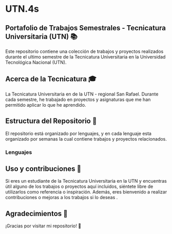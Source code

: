 # UTN.4s
## Portafolio de Trabajos Semestrales - Tecnicatura Universitaria (UTN) 📚

Este repositorio contiene una colección de trabajos y proyectos realizados durante el ultimo semestre de la Tecnicatura Universitaria en la Universidad Tecnológica Nacional (UTN).

## Acerca de la Tecnicatura 🎓

La Tecnicatura Universitaria en de la UTN - regional San Rafael. Durante cada semestre, he trabajado en proyectos y asignaturas que me han permitido aplicar lo que he aprendido.

## Estructura del Repositorio 📂

El repositorio está organizado por lenguajes, y en cada lenguaje esta organizado por semanas la cual contiene trabajos y proyectos relacionados. 

### Lenguajes 

## Uso y contribuciones 🤝

Si eres un estudiante de la Tecnicatura Universitaria en la UTN y encuentras útil alguno de los trabajos o proyectos aquí incluidos, siéntete libre de utilizarlos como referencia o inspiración. Además, eres bienvenido a realizar contribuciones o mejoras a los trabajos si lo deseas .

## Agradecimientos 🙏

¡Gracias por visitar mi repositorio! 👏

